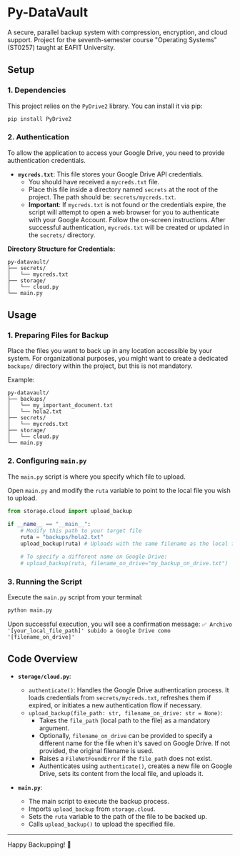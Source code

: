# Py-DataVault

A secure, parallel backup system with compression, encryption, and cloud support. Project for the seventh-semester course "Operating Systems" (ST0257) taught at EAFIT University.

## Setup

### 1. Dependencies
This project relies on the `PyDrive2` library. You can install it via pip:
```bash
pip install PyDrive2
```

### 2. Authentication
To allow the application to access your Google Drive, you need to provide authentication credentials.

*   **`mycreds.txt`**: This file stores your Google Drive API credentials.
    *   You should have received a `mycreds.txt` file.
    *   Place this file inside a directory named `secrets` at the root of the project. The path should be: `secrets/mycreds.txt`.
    *   **Important**: If `mycreds.txt` is not found or the credentials expire, the script will attempt to open a web browser for you to authenticate with your Google Account. Follow the on-screen instructions. After successful authentication, `mycreds.txt` will be created or updated in the `secrets/` directory.

**Directory Structure for Credentials:**
```
py-datavault/
├── secrets/
│   └── mycreds.txt
├── storage/
│   └── cloud.py
└── main.py
```

## Usage

### 1. Preparing Files for Backup
Place the files you want to back up in any location accessible by your system. For organizational purposes, you might want to create a dedicated `backups/` directory within the project, but this is not mandatory.

Example:
```
py-datavault/
├── backups/
│   └── my_important_document.txt
│   └── hola2.txt
├── secrets/
│   └── mycreds.txt
├── storage/
│   └── cloud.py
└── main.py
```

### 2. Configuring `main.py`
The `main.py` script is where you specify which file to upload.

Open `main.py` and modify the `ruta` variable to point to the local file you wish to upload.

```python
from storage.cloud import upload_backup

if __name__ == "__main__":
    # Modify this path to your target file
    ruta = "backups/hola2.txt"
    upload_backup(ruta) # Uploads with the same filename as the local file

    # To specify a different name on Google Drive:
    # upload_backup(ruta, filename_on_drive="my_backup_on_drive.txt")
```

### 3. Running the Script
Execute the `main.py` script from your terminal:
```bash
python main.py
```
Upon successful execution, you will see a confirmation message:
`✅ Archivo '[your_local_file_path]' subido a Google Drive como '[filename_on_drive]'`

## Code Overview

*   **`storage/cloud.py`**:
    *   `authenticate()`: Handles the Google Drive authentication process. It loads credentials from `secrets/mycreds.txt`, refreshes them if expired, or initiates a new authentication flow if necessary.
    *   `upload_backup(file_path: str, filename_on_drive: str = None)`:
        *   Takes the `file_path` (local path to the file) as a mandatory argument.
        *   Optionally, `filename_on_drive` can be provided to specify a different name for the file when it's saved on Google Drive. If not provided, the original filename is used.
        *   Raises a `FileNotFoundError` if the `file_path` does not exist.
        *   Authenticates using `authenticate()`, creates a new file on Google Drive, sets its content from the local file, and uploads it.

*   **`main.py`**:
    *   The main script to execute the backup process.
    *   Imports `upload_backup` from `storage.cloud`.
    *   Sets the `ruta` variable to the path of the file to be backed up.
    *   Calls `upload_backup()` to upload the specified file.

---

Happy Backupping! 🚀
